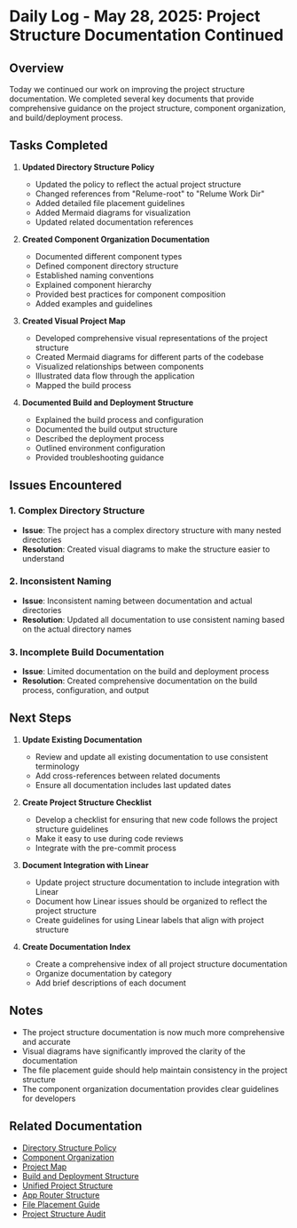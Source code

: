 # Daily Log - May 28, 2025: Project Structure Documentation Continued

## Overview

Today we continued our work on improving the project structure documentation. We completed several key documents that provide comprehensive guidance on the project structure, component organization, and build/deployment process.

## Tasks Completed

1. **Updated Directory Structure Policy**
   - Updated the policy to reflect the actual project structure
   - Changed references from "Relume-root" to "Relume Work Dir"
   - Added detailed file placement guidelines
   - Added Mermaid diagrams for visualization
   - Updated related documentation references

2. **Created Component Organization Documentation**
   - Documented different component types
   - Defined component directory structure
   - Established naming conventions
   - Explained component hierarchy
   - Provided best practices for component composition
   - Added examples and guidelines

3. **Created Visual Project Map**
   - Developed comprehensive visual representations of the project structure
   - Created Mermaid diagrams for different parts of the codebase
   - Visualized relationships between components
   - Illustrated data flow through the application
   - Mapped the build process

4. **Documented Build and Deployment Structure**
   - Explained the build process and configuration
   - Documented the build output structure
   - Described the deployment process
   - Outlined environment configuration
   - Provided troubleshooting guidance

## Issues Encountered

### 1. Complex Directory Structure

- **Issue**: The project has a complex directory structure with many nested directories
- **Resolution**: Created visual diagrams to make the structure easier to understand

### 2. Inconsistent Naming

- **Issue**: Inconsistent naming between documentation and actual directories
- **Resolution**: Updated all documentation to use consistent naming based on the actual directory names

### 3. Incomplete Build Documentation

- **Issue**: Limited documentation on the build and deployment process
- **Resolution**: Created comprehensive documentation on the build process, configuration, and output

## Next Steps

1. **Update Existing Documentation**
   - Review and update all existing documentation to use consistent terminology
   - Add cross-references between related documents
   - Ensure all documentation includes last updated dates

2. **Create Project Structure Checklist**
   - Develop a checklist for ensuring that new code follows the project structure guidelines
   - Make it easy to use during code reviews
   - Integrate with the pre-commit process

3. **Document Integration with Linear**
   - Update project structure documentation to include integration with Linear
   - Document how Linear issues should be organized to reflect the project structure
   - Create guidelines for using Linear labels that align with project structure

4. **Create Documentation Index**
   - Create a comprehensive index of all project structure documentation
   - Organize documentation by category
   - Add brief descriptions of each document

## Notes

- The project structure documentation is now much more comprehensive and accurate
- Visual diagrams have significantly improved the clarity of the documentation
- The file placement guide should help maintain consistency in the project structure
- The component organization documentation provides clear guidelines for developers

## Related Documentation

- [Directory Structure Policy](../architecture/directory-structure-policy.md)
- [Component Organization](../architecture/component-organization.md)
- [Project Map](../architecture/project-map.md)
- [Build and Deployment Structure](../architecture/build-deployment-structure.md)
- [Unified Project Structure](../architecture/unified-project-structure.md)
- [App Router Structure](../architecture/app-router-structure.md)
- [File Placement Guide](../architecture/file-placement-guide.md)
- [Project Structure Audit](../architecture/project-structure-audit.md)
